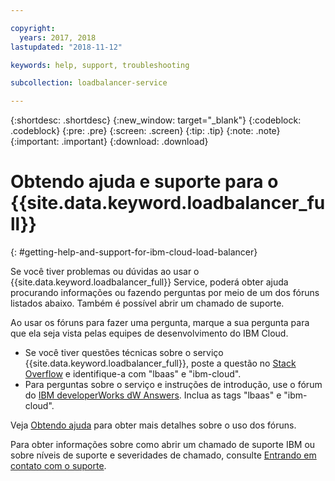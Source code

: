 ```yaml
---

copyright:
  years: 2017, 2018
lastupdated: "2018-11-12"

keywords: help, support, troubleshooting

subcollection: loadbalancer-service

---
```


{:shortdesc: .shortdesc}
{:new_window: target="_blank"}
{:codeblock: .codeblock}
{:pre: .pre}
{:screen: .screen}
{:tip: .tip}
{:note: .note}
{:important: .important}
{:download: .download}

# Obtendo ajuda e suporte para o {{site.data.keyword.loadbalancer_full}}
{: #getting-help-and-support-for-ibm-cloud-load-balancer}

Se você tiver problemas ou dúvidas ao usar o {{site.data.keyword.loadbalancer_full}} Service, poderá obter
ajuda procurando informações ou fazendo perguntas por meio de um dos fóruns listados abaixo. Também é possível abrir um chamado de suporte.

Ao usar os fóruns para fazer uma pergunta, marque a sua pergunta para que ela seja vista pelas equipes de desenvolvimento do IBM Cloud.

* Se você tiver questões técnicas sobre o serviço {{site.data.keyword.loadbalancer_full}}, poste a questão no [Stack Overflow](https://stackoverflow.com/search?q=lbaas+ibm-cloud) e identifique-a com "lbaas" e "ibm-cloud".
* Para perguntas sobre o serviço e instruções de introdução, use o fórum do [IBM developerWorks dW Answers](https://developer.ibm.com/answers/topics/lbaas.html?smartspace=ibm-cloud). Inclua as tags "lbaas" e "ibm-cloud".

Veja [Obtendo ajuda](https://{DomainName}/docs/get-support?topic=get-support-using-avatar) para obter mais detalhes sobre o uso dos fóruns.

Para obter informações sobre como abrir um chamado de suporte IBM ou sobre níveis de suporte e severidades de chamado, consulte [Entrando em contato com o suporte](/docs/get-support?topic=get-support-contacting-bluemix-support-dedicated-local).
